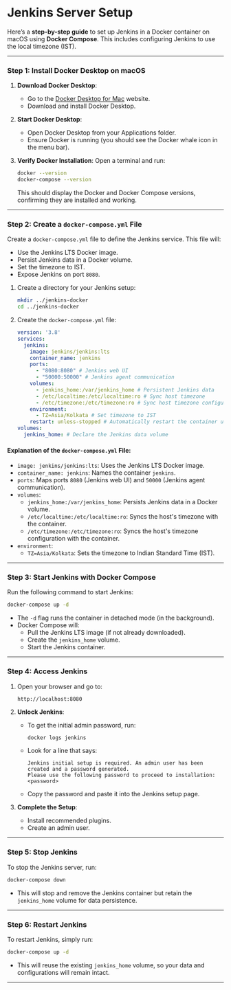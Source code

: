 # Jenkins Server Setup

Here’s a **step-by-step guide** to set up Jenkins in a Docker container on macOS using **Docker Compose**. This includes configuring Jenkins to use the local timezone (IST).

---

### **Step 1: Install Docker Desktop on macOS**
1. **Download Docker Desktop**:
    - Go to the [Docker Desktop for Mac](https://www.docker.com/products/docker-desktop) website.
    - Download and install Docker Desktop.

2. **Start Docker Desktop**:
    - Open Docker Desktop from your Applications folder.
    - Ensure Docker is running (you should see the Docker whale icon in the menu bar).

3. **Verify Docker Installation**:
   Open a terminal and run:
   ```bash
   docker --version
   docker-compose --version
   ```
   This should display the Docker and Docker Compose versions, confirming they are installed and working.

---

### **Step 2: Create a `docker-compose.yml` File**
Create a `docker-compose.yml` file to define the Jenkins service. This file will:
- Use the Jenkins LTS Docker image.
- Persist Jenkins data in a Docker volume.
- Set the timezone to IST.
- Expose Jenkins on port `8080`.

1. Create a directory for your Jenkins setup:
   ```bash
   mkdir ../jenkins-docker
   cd ../jenkins-docker
   ```

2. Create the `docker-compose.yml` file:
   ```yaml
   version: '3.8'
   services:
     jenkins:
       image: jenkins/jenkins:lts
       container_name: jenkins
       ports:
         - "8080:8080" # Jenkins web UI
         - "50000:50000" # Jenkins agent communication
       volumes:
         - jenkins_home:/var/jenkins_home # Persistent Jenkins data
         - /etc/localtime:/etc/localtime:ro # Sync host timezone
         - /etc/timezone:/etc/timezone:ro # Sync host timezone configuration
       environment:
         - TZ=Asia/Kolkata # Set timezone to IST
       restart: unless-stopped # Automatically restart the container unless stopped manually
   volumes:
     jenkins_home: # Declare the Jenkins data volume
   ```

#### **Explanation of the `docker-compose.yml` File**:
- `image: jenkins/jenkins:lts`: Uses the Jenkins LTS Docker image.
- `container_name: jenkins`: Names the container `jenkins`.
- `ports`: Maps ports `8080` (Jenkins web UI) and `50000` (Jenkins agent communication).
- `volumes`:
    - `jenkins_home:/var/jenkins_home`: Persists Jenkins data in a Docker volume.
    - `/etc/localtime:/etc/localtime:ro`: Syncs the host's timezone with the container.
    - `/etc/timezone:/etc/timezone:ro`: Syncs the host's timezone configuration with the container.
- `environment`:
    - `TZ=Asia/Kolkata`: Sets the timezone to Indian Standard Time (IST).

---

### **Step 3: Start Jenkins with Docker Compose**
Run the following command to start Jenkins:
```bash
docker-compose up -d
```

- The `-d` flag runs the container in detached mode (in the background).
- Docker Compose will:
    - Pull the Jenkins LTS image (if not already downloaded).
    - Create the `jenkins_home` volume.
    - Start the Jenkins container.

---

### **Step 4: Access Jenkins**
1. Open your browser and go to:
   ```
   http://localhost:8080
   ```
2. **Unlock Jenkins**:
    - To get the initial admin password, run:
      ```bash
      docker logs jenkins
      ```
    - Look for a line that says:
      ```
      Jenkins initial setup is required. An admin user has been created and a password generated.
      Please use the following password to proceed to installation:
      <password>
      ```
    - Copy the password and paste it into the Jenkins setup page.

3. **Complete the Setup**:
    - Install recommended plugins.
    - Create an admin user.
---

### **Step 5: Stop Jenkins**
To stop the Jenkins server, run:
```bash
docker-compose down
```

- This will stop and remove the Jenkins container but retain the `jenkins_home` volume for data persistence.

---

### **Step 6: Restart Jenkins**
To restart Jenkins, simply run:
```bash
docker-compose up -d
```

- This will reuse the existing `jenkins_home` volume, so your data and configurations will remain intact.

---
